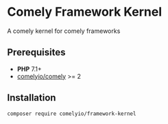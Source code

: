 # Comely Framework Kernel

A comely kernel for comely frameworks

## Prerequisites

* **PHP** 7.1+
* [comelyio/comely](https://github.com/comelyio/comely) >= 2

## Installation

`composer require comelyio/framework-kernel`
